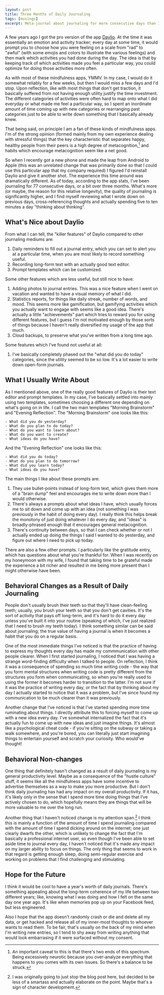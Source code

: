 ```yaml
---
layout: post
title: Three Months of Daily Journaling
tags: [musings]
excerpt: Meta-journal about journaling for more consecutive days than I initially thought I would
---
```


A few years ago I got the pro version of the app [Daylio][daylio-website]. At the time it was essentially an emotion and activity tracker; every day at some time, it would prompt you to choose how you were feeling on a scale from "rad" to "awful" (with some emojis and colors to illustrate the various feelings) and then mark which activities you had done during the day. The idea is that by keeping track of which activities made you feel a particular way, you could optimize for doing those activities more often.

As with most of these mindfulness apps, YMMV. In my case, I would do it somewhat reliably for a few weeks, but then I would miss a few days and I'd stop. Upon reflection, like with most things that don't get traction, it basically suffered from not having enough utility justify the time investment. The different categories of activities were often hard to map onto what I did everyday or what made me feel a particular way, so I spent an inordinate amount of time coming up with new categories or rearranging past categories just to be able to write down something that I basically already knew.

That being said, on principle I am a fan of these kinds of mindfulness apps. I'm of the strong opinion (formed mainly from my own experience dealing with stressful things) that the key characteristic that separates happy, healthy people from their peers is a high degree of metacognition,[^metacognition] and habits which encourage metacognition seem like a net good.

So when I recently got a new phone and made the leap from Android to Apple (this was an unrelated change that was primarily done so that I could use this particular app that my company required) I figured I'd reinstall Daylio and give it another shot. The experience this time around was dramatically different. As of today, according to the app stats, I've been journaling for 77 consecutive days, or a bit over three months. What's more (or maybe, the reason for this relative longevity), the quality of journaling is significantly higher, and I find myself reviewing what I wrote down on previous days, cross-referencing thoughts and actually spending five to ten minutes a day "thinking about thinking".

## What's Nice about Daylio

From what I can tell, the "killer features" of Daylio compared to other journaling mediums are:

1. Daily reminders to fill out a journal entry, which you can set to alert you at a particular time, when you are most likely to record something useful.
2. Recording long-form text with an actually good text editor.
3. Prompt templates which can be customized.

Some other features which are less useful, but still nice to have:

1. Adding photos to journal entries. This was a nice feature when I went on vacation and wanted to have a visual memory of what I did.
2. Statistics reports, for things like daily streak, number of words, and mood. This seems more like gamification, but gamifying activities which you actually want to engage with seems like a good idea. There's actually a little "achievements" part which tries to reward you for using different features, but I guess I'm not motivated enough by those sorts of things because I haven't really diversified my usage of the app that much.
3. Cloud backups, to preserve what you've written from a long time ago.

Some features which I've found not useful at all:

1. I've basically completely phased out the "what did you do today" categories, since the utility seemed to be so low. It's a lot easier to write down open-form journals.

## What I Usually Write About

As I mentioned above, one of the really good features of Daylio is their text editor and prompt templates. In my case, I've basically settled into mainly using two templates, sometimes choosing a different one depending on what's going on in life. I call the two main templates "Morning Brainstorm" and "Evening Reflection". The "Morning Brainstorm" one looks like this:

```
- What did you do yesterday?
- What do you plan to do today?
- What do you want to learn about?
- What do you want to create?
- What ideas do you have?
```

And the "Evening Reflection" one looks like this:

```
- What did you do today?
- What do you plan to do tomorrow?
- What did you learn today?
- What ideas do you have?
```

The main things I like about these prompts are:

1. They use bullet-points instead of long-form text, which gives them more of a "brain dump" feel and encourages me to write down more than I would otherwise.
2. There's always a prompts about what ideas I have, which usually forces me to sit down and come up with an idea (not something I was previously in the habit of doing every day). I really think this helps break the monotony of just doing whatever I do every day, and "ideas" is broadly-phrased enough that it encourages general metacognition.
3. There's continuity between days, so that I can check whether or not I actually ended up doing the things I said I wanted to do yesterday, and figure out where I need to pick up today.

There are also a few other prompts. I particularly like the gratitude entry, which has questions about what you're thankful for. When I was recently on my honeymoon with my wife, I found that taking time to be grateful made the experience a bit richer and resulted in me being more present than I might otherwise have been.

## Behavioral Changes as a Result of Daily Journaling

People don't usually brush their teeth so that they'll have clean-feeling teeth; usually, you brush your teeth so that you don't get cavities. It's the sort of activity that pays off long-term, and it's hard to do it every day unless you've built it into your routine (speaking of which, I've just realized that I need to brush my teeth today). I think something similar can be said about journaling; the true value of having a journal is when it becomes a habit that you do on a regular basis.

One of the most immediate things I've noticed is that the practice of having to express my thoughts every day has made my commmunication with other people clearer. When I first started journaling, I noticed that I was having a strange word-finding difficulty when I talked to people. On reflection, I think it was a consequence of spending so much time writing code - the way that you form mental structures when writing code is pretty different from the structures you form when communicating, so when you're really used to using the former it becomes harder to transition to the latter. I'm not sure if it was the practice of writing every day, or the fact that by thinking about my day I actually started to notice that it was a problem, but I've since found my communication to be much clearer than it was previously.

Another change that I've noticed is that I've started spending more time ruminating about things. I directly attribute this to forcing myself to come up with a new idea every day. I've somewhat internalized the fact that it's actually fun to come up with new ideas and just imagine things. It's almost like a psychological cheat code - if you're sitting on the subway or taking a walk somewhere, and you're bored, you can literally just start imagining things to entertain yourself and scratch your curiosity. Who would've thought!

## Behavioral Non-changes

One thing that definitely hasn't changed as a result of daily journaling is my general productivity level. Maybe as a consequence of the "hustle culture" stuff, it seems like all the mindfulness apps have some incentive to advertise themselves as a way to make you more productive. But I don't think daily journaling has had any impact on my overall productivity. If it has, it's likely only in the sense that I spend more time doing things that I've actively chosen to do, which hopefully means they are things that will be more valuable to me over the long run.

Another thing that I haven't noticed change is my attention span.[^attention-span] I think this is mainly a function of the amount of time I spend journaling compared with the amount of time I spend dicking around on the internet; one just clearly dwarfs the other, which is unlikely to change the fact that I'm basically a professional internet user, so even though I've been able to set aside time to journal every day, I haven't noticed that it's made any impact on my larger ability to focus on things. The only thing that seems to work in that regard is getting enough sleep, doing semi-regular exercise and working on problems that I find challenging and stimulating.

## Hope for the Future

I think it would be cool to have a year's worth of daily journals. There's something appealing about the long-term coherence of my life between two different years; like, knowing what I was doing and how I felt on the same day one year ago. It's like when memories pop up on your Facebook feed, but less engineered.

Also I hope that the app doesn't randomly crash or die and delete all my data, or get hacked and release all of my inner-most thoughts to whoever wants to read them. To be fair, that's usually on the back of my mind when I'm writing new entries, so I tend to shy away from writing anything that would look embarrasing if it were surfaced without my consent.

[^metacognition]: An important caveat to this is that there's two ends of this spectrum. Being excessively neurotic because you over-analyze everything that happens to you comes with its own issues. So there's a balance to be struck.
[^attention-span]: I was originally going to just stop the blog post here, but decided to be less of a smartass and actually elaborate on the point. Maybe that's a sign of character development.

[daylio-website]: https://daylio.net/
